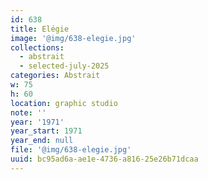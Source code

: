 ```yaml
---
id: 638
title: Elégie
image: '@img/638-elegie.jpg'
collections:
  - abstrait
  - selected-july-2025
categories: Abstrait
w: 75
h: 60
location: graphic studio
note: ''
year: '1971'
year_start: 1971
year_end: null
file: '@img/638-elegie.jpg'
uuid: bc95ad6a-ae1e-4736-a816-25e26b71dcaa
---
```



